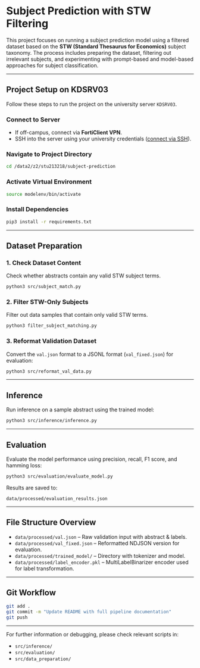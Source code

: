 # Subject Prediction with STW Filtering

This project focuses on running a subject prediction model using a filtered dataset based on the **STW (Standard Thesaurus for Economics)** subject taxonomy. The process includes preparing the dataset, filtering out irrelevant subjects, and experimenting with prompt-based and model-based approaches for subject classification.

---

## Project Setup on KDSRV03

Follow these steps to run the project on the university server `KDSRV03`.

### Connect to Server

* If off-campus, connect via **FortiClient VPN**.
* SSH into the server using your university credentials ([connect via SSH](https://www.hiperf.rz.uni-kiel.de/caucluster/access/#user-account)).

### Navigate to Project Directory

```bash
cd /data2/z2/stu213218/subject-prediction
```

### Activate Virtual Environment

```bash
source modelenv/bin/activate
```

### Install Dependencies

```bash
pip3 install -r requirements.txt
```

---

## Dataset Preparation

### 1. Check Dataset Content

Check whether abstracts contain any valid STW subject terms.

```bash
python3 src/subject_match.py
```

### 2. Filter STW-Only Subjects

Filter out data samples that contain only valid STW terms.

```bash
python3 filter_subject_matching.py
```

### 3. Reformat Validation Dataset

Convert the `val.json` format to a JSONL format (`val_fixed.json`) for evaluation:

```bash
python3 src/reformat_val_data.py
```

---

## Inference

Run inference on a sample abstract using the trained model:

```bash
python3 src/inference/inference.py
```

---

## Evaluation

Evaluate the model performance using precision, recall, F1 score, and hamming loss:

```bash
python3 src/evaluation/evaluate_model.py
```

Results are saved to:

```
data/processed/evaluation_results.json
```

---

## File Structure Overview

* `data/processed/val.json` – Raw validation input with abstract & labels.
* `data/processed/val_fixed.json` – Reformatted NDJSON version for evaluation.
* `data/processed/trained_model/` – Directory with tokenizer and model.
* `data/processed/label_encoder.pkl` – MultiLabelBinarizer encoder used for label transformation.

---

## Git Workflow

```bash
git add .
git commit -m "Update README with full pipeline documentation"
git push
```

---

For further information or debugging, please check relevant scripts in:

* `src/inference/`
* `src/evaluation/`
* `src/data_preparation/`